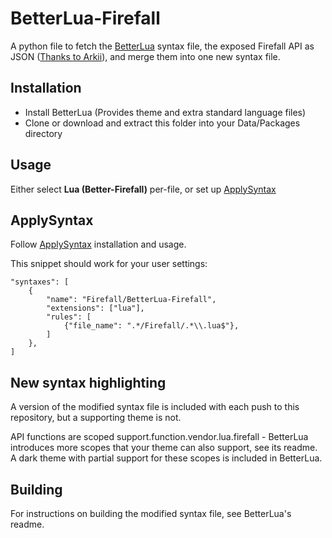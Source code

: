 BetterLua-Firefall
====

A python file to fetch the [BetterLua](https://github.com/Xuerian/Sublime-BetterLua) syntax file, the exposed Firefall API as JSON ([Thanks to Arkii](http://firefall.nyaasync.net/Apiii/live.php)), and merge them into one new syntax file.

Installation
----
* Install BetterLua (Provides theme and extra standard language files)
* Clone or download and extract this folder into your Data/Packages directory

Usage
----
Either select __Lua (Better-Firefall)__ per-file, or set up [ApplySyntax](https://github.com/facelessuser/ApplySyntax)

ApplySyntax
----
Follow [ApplySyntax](https://github.com/facelessuser/ApplySyntax) installation and usage.

This snippet should work for your user settings:

    "syntaxes": [
        {
            "name": "Firefall/BetterLua-Firefall",
            "extensions": ["lua"],
            "rules": [
                {"file_name": ".*/Firefall/.*\\.lua$"},
            ]
        },
    ]

New syntax highlighting
----
A version of the modified syntax file is included with each push to this repository, but a supporting theme is not.

API functions are scoped support.function.vendor.lua.firefall - BetterLua introduces more scopes that your theme can also support, see its readme. A dark theme with partial support for these scopes is included in BetterLua.

Building
----
For instructions on building the modified syntax file, see BetterLua's readme.